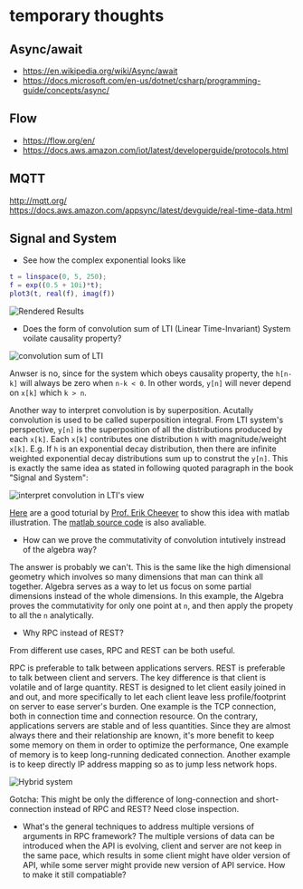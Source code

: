 # temporary thoughts
## Async/await
* https://en.wikipedia.org/wiki/Async/await
* https://docs.microsoft.com/en-us/dotnet/csharp/programming-guide/concepts/async/

## Flow
* https://flow.org/en/
* https://docs.aws.amazon.com/iot/latest/developerguide/protocols.html

## MQTT
http://mqtt.org/
https://docs.aws.amazon.com/appsync/latest/devguide/real-time-data.html

## Signal and System

* See how the complex exponential looks like

```Matlab
t = linspace(0, 5, 250);
f = exp((0.5 + 10i)*t);
plot3(t, real(f), imag(f))
```
![Rendered Results](https://image.ibb.co/jhxEy0/octave-online-line-4.png)

* Does the form of convolution sum of LTI (Linear Time-Invariant) System voilate causality property?

![convolution sum of LTI](https://image.ibb.co/kSAyrL/Snip20181021-2.png)

Anwser is no, since for the system which obeys causality property, the `h[n-k]` will always be zero when `n-k < 0`. In other words, `y[n]` will never depend on `x[k]` which `k > n`.

Another way to interpret convolution is by superposition. Acutally convolution is used to be called superposition integral. From LTI system's perspective, `y[n]` is the superposition of all the distributions produced by each `x[k]`. Each `x[k]` contributes one distribution `h` with magnitude/weight `x[k]`. E.g. If `h` is an exponential decay distribution, then there are infinite weighted exponential decay distributions sum up to construt the `y[n]`. This is exactly the same idea as stated in following quoted paragraph in the book "Signal and System":

![interpret convolution in LTI's view](https://image.ibb.co/m2Jh1L/Snip20181021-3.png)

[Here](http://lpsa.swarthmore.edu/Convolution/Convolution.html) are a good toturial by [Prof. Erik Cheever](http://www.swarthmore.edu/NatSci/echeeve1/) to show this idea with matlab illustration. The [matlab source code](http://lpsa.swarthmore.edu/Convolution/Convolution.m) is also avaliable.

* How can we prove the commutativity of convolution intutively instread of the algebra way?

The answer is probably we can't. This is the same like the high dimensional geometry which involves so many dimensions that man can think all together. Algebra serves as a way to let us focus on some partial dimensions instead of the whole dimensions. In this example, the Algebra proves the commutativity for only one point at `n`, and then apply the propety to all the `n` analytically.

* Why RPC instead of REST?

From different use cases, RPC and REST can be both useful.

RPC is preferable to talk between applications servers. REST is preferable to talk between client and servers. The key difference is that client is volatile and of large quantity. REST is designed to let client easily joined in and out, and more specifically to let each client leave less profile/footprint on server to ease server's burden. One example is the TCP connection, both in connection time and connection resource. On the contrary, applications servers are stable and of less quantities. Since they are almost always there and their relationship are known, it's more benefit to keep some memory on them in order to optimize the performance, One example of memory is to keep long-running dedicated connection. Another example is to keep directly IP address mapping so as to jump less network hops.

![Hybrid system](https://cdn-images-1.medium.com/max/800/1*cwe0ECdhqd-87wa8RozIJw.png)

Gotcha: This might be only the difference of long-connection and short-connection instead of RPC and REST? Need close inspection.

* What's the general techniques to address multiple versions of arguments in RPC framework? The multiple versions of data can be introduced when the API is evolving, client and server are not keep in the same pace, which results in some client might have older version of API, while some server might provide new version of API service. How to make it still compatiable?
